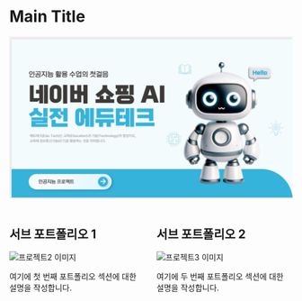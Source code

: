 # Main Title

[![메인 프로젝트 이미지](png1.png)](https://luciasim05.streamlit.app/)

<div style="display: flex; justify-content: space-between;">
<div style="width: 48%;">

## 서브 포트폴리오 1

![프로젝트2 이미지](project2.png)

여기에 첫 번째 포트폴리오 섹션에 대한 설명을 작성합니다.

</div>
<div style="width: 48%;">

## 서브 포트폴리오 2

![프로젝트3 이미지](project3.png)

여기에 두 번째 포트폴리오 섹션에 대한 설명을 작성합니다.

</div>
</div>
